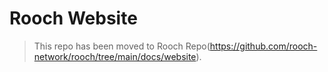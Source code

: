 # Rooch Website

> This repo has been moved to Rooch Repo(https://github.com/rooch-network/rooch/tree/main/docs/website).
